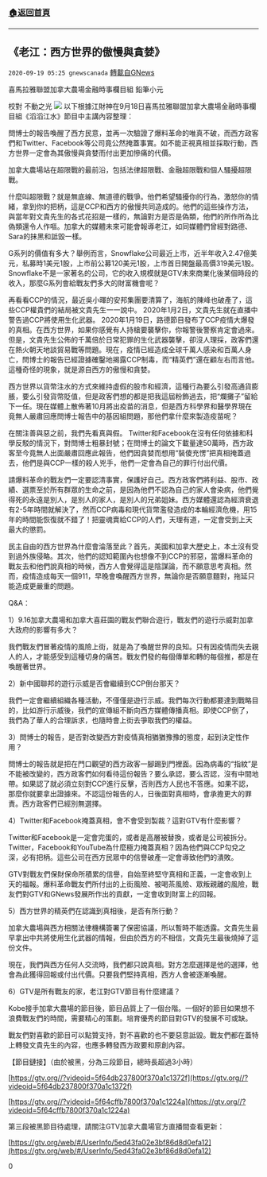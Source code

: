 ###  [:house:返回首頁](https://github.com/ourhimalayas/txt)
---

## 《老江：西方世界的傲慢與貪婪》
`2020-09-19 05:25 gnewscanada` [轉載自GNews](https://gnews.org/zh-hant/368353/)

喜馬拉雅聯盟加拿大農場金融時事欄目組 鉛筆小元

校對 不動之光
![](https://s3.amazonaws.com/gnews-media-offload/wp-content/uploads/2020/09/19051227/25255.jpg)
以下根據江財神在9月18日喜馬拉雅聯盟加拿大農場金融時事欄目組《滔滔江水》節目中主講內容整理：

閆博士的報告喚醒了西方民意，並再一次驗證了爆料革命的唯真不破，而西方政客們和Twitter、Facebook等公司竟公然掩蓋事實。如不能正視真相並採取行動，西方世界一定會為其傲慢與貪婪而付出更加慘痛的代價。

加拿大農場站在超限戰的最前沿，包括法律超限戰、金融超限戰和個人騷擾超限戰。

什麼叫超限戰？就是無底線、無道德的戰爭。他們希望騷擾你的行為，激怒你的情緒，拿到你的把柄，這是CCP和西方的傲慢共同造成的。他們的這些操作方法，與當年對文貴先生的各式花招是一樣的，無論對方是否是偽類，他們的所作所為比偽類還令人作嘔。加拿大的媒體未來可能會報導老江，如同媒體們曾經對路德、Sara的抹黑和詆毀一樣。

G系列的價值有多大？舉例而言，Snowflake公司最近上市，近半年收入2.47億美元，私募時1美元1股，上市前公募120美元1股，上市首日開盤最高價319美元1股。 Snowflake不是一家著名的公司，它的收入規模就是GTV未來商業化後某個時段的收入，那麼G系列會給戰友們多大的財富機會呢？

再看看CCP的情況，最近吳小暉的安邦集團要清算了，海航的陳峰也破產了，這些CCP權貴們的結局被文貴先生一一說中。 2020年1月2日，文貴先生就在直播中警告過CCP將使用生化武器。 2020年1月19日，路德節目發布了CCP疫情大爆發的真相。在西方世界，如果你感覺有人持槍要襲擊你，你報警後警察肯定會過來。但是，文貴先生公佈的千萬倍於日常犯罪的生化武器襲擊，卻沒人理採，政客們還在熱火朝天地談貿易戰等問題。現在，疫情已經造成全球千萬人感染和百萬人身亡，閆博士的報告已經證據確鑿地揭露CCP制毒，而“精英們”還在顧左右而言他。這種奇怪的現象，就是源自西方的傲慢和貪婪。

西方世界以貨幣注水的方式來維持虛假的股市和經濟，這種行為要么引發高通貨膨脹，要么引發貨幣貶值，但是政客們想的都是把我這屆粉飾過去，把“爛攤子”留給下一任。現在媒體上散佈著10月將出疫苗的消息，但是西方科學界和醫學界現在竟無人嚴肅回應閆博士報告中的基因組問題，那他們拿什麼來製造疫苗呢？

在關注善與惡之前，我們先看真與假。 Twitter和Facebook在沒有任何依據和科學反駁的情況下，對閆博士粗暴封號；在閆博士的論文下載量達50萬時，西方政客至今竟無人出面嚴肅回應此報告，他們因貪婪而想用“裝傻充愣”把真相掩蓋過去，他們是與CCP一樣的殺人兇手，他們一定會為自己的罪行付出代價。

請爆料革命的戰友們一定要認清事實，保護好自己。西方政客們將利益、股市、政績、選票至於所有群眾的生命之前，是因為他們不認為自己的家人會染病，他們覺得死的永遠是別人，是別人的家人，是別人的兄弟姐妹。西方媒體還認為經濟衰退有2-5年時間就解決了，然而CCP病毒和現代貨幣濫發造成的本輪經濟危機，用15年的時間能恢復就不錯了！把靈魂賣給CCP的人們，天理有道，一定會受到上天最大的懲罰。

民主自由的西方世界為什麼會淪落至此？首先，美國和加拿大歷史上，本土沒有受到過外族侵略。其次，他們的認知範圍內也想像不到CCP的邪惡，當爆料革命的戰友去和他們說真相的時候，西方人會覺得這是陰謀論，而不願意思考真相。然而，疫情造成每天一個911，早晚會喚醒西方世界，無論你是否願意麵對，拖延只能造成更嚴重的問題。

Q&A：

1）9.16加拿大農場和加拿大喜莊園的戰友們聯合遊行，戰友們的遊行示威對加拿大政府的影響有多大？

我們戰友們冒著疫情的風險上街，就是為了喚醒世界的良知。只有因疫情而失去親人的人，才能感受到這種切身的痛苦。戰友們發的每個傳單和轉的每個推，都是在喚醒著世界。

2）新中國聯邦的遊行示威是否會繼續到CCP倒台那天？

我們一定會繼續組織各種活動，不僅僅是遊行示威。我們每次行動都要達到戰略目的，比如游行示威後，我們的宣傳組不斷向西方媒體傳播真相。即使CCP倒了，我們為了華人的合理訴求，也隨時會上街去爭取我們的權益。

3）閆博士的報告，是否對改變西方對疫情真相猶猶豫豫的態度，起到決定性作用？

閆博士的報告就是把在門口觀望的西方政客一腳踢到門裡面。因為病毒的“指紋”是不能被改變的，西方政客們如何看待這份報告？要么承認，要么否認，沒有中間地帶。如果認了就必須立刻對CCP進行反擊，否則西方人民也不答應。如果不認，那麼你就要拿出證據來。不認這份報告的人，日後面對真相時，會承擔更大的罪責。西方政客們已經別無選擇。

4）Twitter和Facebook掩蓋真相，會不會受到製裁？這對GTV有什麼影響？

Twitter和Facebook是一定會完蛋的，或者是高層被替換，或者是公司被拆分。 Twitter，Facebook和YouTube為什麼極力掩蓋真相？因為他們與CCP勾兌之深，必有把柄。這些公司在西方民眾中的信譽破產一定會導致他們的潰敗。

GTV對戰友們保財保命所積累的信譽，自始至終堅守真相和正義，一定會收到上天的福報。爆料革命戰友們所付出的上街風險、被喝茶風險、眾叛親離的風險，戰友們對GTV和GNews發展所作出的貢獻，一定會收到財富上的回報。

5）西方世界的精英們在認識到真相後，是否有所行動？

加拿大農場與西方相關法律機構簽署了保密協議，所以暫時不能透露。文貴先生最早拿出中共將使用生化武器的情報，但由於西方的不相信，文貴先生最後燒掉了這份文件。

現在，我們與西方任何人交流時，我們都只說真相。對方怎麼選擇是他的選擇，他會為此獲得回報或付出代價。只要我們堅持真相，西方人會被逐漸喚醒。

6）GTV是所有戰友的家，老江對GTV節目有什麼建議？

Kobe接手加拿大農場的節目後，節目品質上了一個台階。一個好的節目如果想不浪費戰友們的時間，需要精心的策劃。培育優秀的節目對GTV的發展不可或缺。

戰友們對喜歡的節目可以點贊支持，對不喜歡的也不要惡意詆毀。戰友們都在蓋特上轉發文貴先生的內容，也應多轉發西方政要和原創內容。

【節目鏈接】（由於被黑，分為三段節目，總時長超過3小時）

[https://gtv.org//?videoid=5f64db237800f370a1c1372f](https://gtv.org//?videoid=5f64db237800f370a1c1372f)

[https://gtv.org//?videoid=5f64cffb7800f370a1c1224a](https://gtv.org//?videoid=5f64cffb7800f370a1c1224a)

第三段被黑節目待處理，請關注GTV加拿大農場官方直播間查看更新：

[https://gtv.org/web/#/UserInfo/5ed43fa02e3bf86d8d0efa12](https://gtv.org/web/#/UserInfo/5ed43fa02e3bf86d8d0efa12)

0
